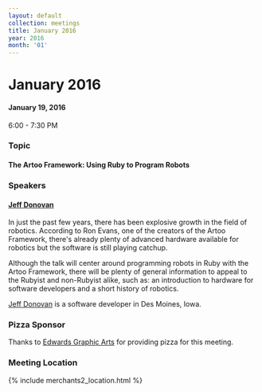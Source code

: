 ```yaml
---
layout: default
collection: meetings
title: January 2016
year: 2016
month: '01'
---
```


# January 2016

#### January 19, 2016
6:00 - 7:30 PM

### Topic

#### The Artoo Framework: Using Ruby to Program Robots

### Speakers

#### [Jeff Donovan](https://twitter.com/_Jeff_D_)

In just the past few years, there has been explosive growth in the field of robotics. According to Ron Evans, one of the creators of the Artoo Framework, there's already plenty of advanced hardware available for robotics but the software is still playing catchup.

Although the talk will center around programming robots in Ruby with the Artoo Framework, there will be plenty of general information to appeal to the Rubyist and non-Rubyist alike, such as: an introduction to hardware for software developers and a short history of robotics.

[Jeff Donovan](https://twitter.com/_Jeff_D_) is a software developer in Des Moines, Iowa.

### Pizza Sponsor
Thanks to [Edwards Graphic Arts](http://www.ega.com/) for providing pizza for this meeting.

### Meeting Location
{% include merchants2_location.html %}
